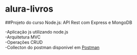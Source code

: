 # alura-livros
##Projeto do curso Node.js: API Rest com Express e MongoDB <br/>

-Aplicação js utilizando node.js <br/>
-Arquitetura MVC <br/>
-Operações CRUD <br/>
-Collecton do postman disponivel em [Postman](https://github.com/angelicamp/alura-livros/blob/main/Alura%20Livros.postman_collection.json)